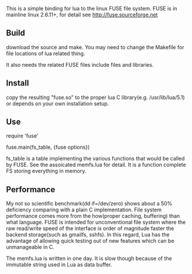 This is a simple binding for lua to the linux FUSE file system. FUSE is in mainline linux 2.6.11+, for detail see http://fuse.sourceforge.net

## Build ##

download the source and make. You may need to change the Makefile for file locations of lua related thing.

It also needs the related FUSE files include files and libraries.

## Install ##

copy the resulting "fuse.so" to the proper lua C library(e.g. /usr/lib/lua/5.1) or depends on your own installation setup.

## Use ##

require 'fuse'

fuse.main(fs\_table, {fuse options})

fs\_table is a table implementing the various functions that would be called by FUSE. See the assoicated memfs.lua for detail. It is a function complete FS storing everything in memory.

## Performance ##

My not so scientific benchmark(dd if=/dev/zero) shows about a 50% deficiency comparing with a plain C implementation. File system performance comes more from the how(proper caching, buffering) than what language. FUSE is intended for unconventional file system where the raw read/write speed of the interface is order of magnitude faster the backend storage(such as gmailfs, sshfs). In this regard, Lua has the advantage of allowing quick testing out of new features which can be unmanageable in C.

The memfs.lua is written in one day. It is slow though because of the immutable string used in Lua as data buffer.

